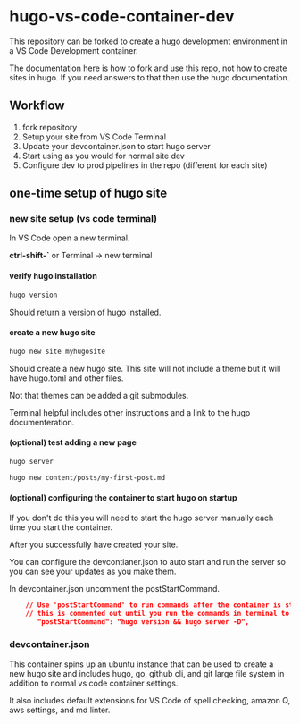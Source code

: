 # hugo-vs-code-container-dev

This repository can be forked to create a hugo development environment in a VS Code Development container.

The documentation here is how to fork and use this repo, not how to create sites in hugo. If you need answers to that then use the hugo documentation.

## Workflow

1. fork repository
2. Setup your site from VS Code Terminal
3. Update your devcontainer.json to start hugo server
4. Start using as you would for normal site dev
5. Configure dev to prod pipelines in the repo (different for each site)

## one-time setup of hugo site

### new site setup (vs code terminal)

In VS Code open a new terminal.

**ctrl-shift-`** or Terminal -> new terminal

#### verify hugo installation

```bash
hugo version
```

Should return a version of hugo installed.

#### create a new hugo site

```bash
hugo new site myhugosite
```

Should create a new hugo site. This site will not include a theme but it will have hugo.toml and other files.

Not that themes can be added a git submodules.

Terminal helpful includes other instructions and a link to the hugo documenteration.

#### (optional) test adding a new page

```bash
hugo server
```

```bash
hugo new content/posts/my-first-post.md
```

#### (optional) configuring the container to start hugo on startup

If you don't do this you will need to start the hugo server manually each time you start the container.

After you successfully have created your site.

You can configure the devcontianer.json to auto start and run the server so you can see your updates as you make them.

In devcontainer.json uncomment the postStartCommand.

```json
	// Use 'postStartCommand' to run commands after the container is started, will run each time.
	// this is commented out until you run the commands in terminal to create your site.
	   "postStartCommand": "hugo version && hugo server -D",
```

### devcontainer.json

This container spins up an ubuntu instance that can be used to create a new hugo site and includes hugo, go, github cli, and git large file system in addition to normal vs code container settings.

It also includes default extensions for VS Code of spell checking, amazon Q, aws settings, and md linter.
